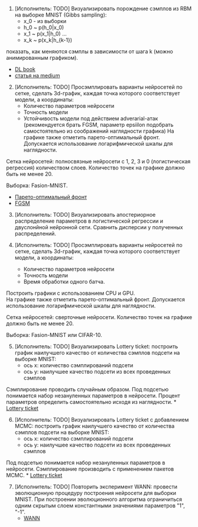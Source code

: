 1. [Исполнитель: TODO] Визуализировать порождение сэмплов из RBM на выборке MNIST (Gibbs sampling):
	* x_0 - из выборки
	* h_0 ~ p(h_0|x_0)
	* x_1 ~ p(x_1|h_0)
	...
	* x_k ~ p(x_k|h_{k-1})
	
показать, как меняются сэмплы в зависимости от шага k (можно анимированным графиком).

* [DL book](https://www.deeplearningbook.org/contents/generative_models.html)
* [статья на medium](https://medium.com/datatype/restricted-boltzmann-machine-a-complete-analysis-part-3-contrastive-divergence-algorithm-3d06bbebb10c)


2. [Исполнитель: TODO] Просэмплировать варианты нейросетей по сетке, сделать 3d-график, каждая точка которого соответствует модели, а координаты:
	- Количество параметров нейросети
	- Точность модели
	- Устойчивость модели под действием adverarial-атак (рекомендуется брать FGSM, параметр epsiilon подобрать самостоятельно из соображений наглядности графика)
На графике также отметить парето-оптимальный фронт. Допускается использование логарифмической шкалы для наглядности.

Сетка нейросетей: полносвязные нейросети с 1, 2, 3 и 0 (логистическая регрессия) количеством слоев. Количество точек на графике должно быть не менее 20.

Выборка: Fasion-MNIST.

* [Парето-оптимальный фронт](https://ru.wikipedia.org/wiki/%D0%9C%D0%BD%D0%BE%D0%B3%D0%BE%D0%BA%D1%80%D0%B8%D1%82%D0%B5%D1%80%D0%B8%D0%B0%D0%BB%D1%8C%D0%BD%D0%B0%D1%8F_%D0%BE%D0%BF%D1%82%D0%B8%D0%BC%D0%B8%D0%B7%D0%B0%D1%86%D0%B8%D1%8F#%D0%9A%D1%80%D0%B8%D1%82%D0%B5%D1%80%D0%B8%D0%B9_%D0%9F%D0%B0%D1%80%D0%B5%D1%82%D0%BE)
* [FGSM](https://pytorch.org/tutorials/beginner/fgsm_tutorial.html#fgsm-attack)


3. [Исполнитель: TODO] Визуализировать апостериорное распределение параметров в логистической регрессии и двуслонйной нейронной сети. Сравнить дисперсии у полученных распределений. 

4. [Исполнитель: TODO] Просэмплировать варианты нейросетей по сетке, сделать 3d-график, каждая точка которого соответствует модели, а координаты:
	- Количество параметров нейросети
	- Точность модели
	- Время обработки одного батча.
	
Построить графики с использованием CPU и GPU. 	
На графике также отметить парето-оптимальный фронт. Допускается использование логарифмической шкалы для наглядности.

Сетка нейросетей: сверточные нейросети. Количество точек на графике должно быть не менее 20.

Выборка: Fasion-MNIST или CIFAR-10.


5. [Исполнитель: TODO] Визуализировать Lottery ticket:  построить график наилучшего качество от количества сэмплов подсети на выборке MNIST:
	* ось x: количество сэмплирований подсети 
	* ось y: наилучшее качество подсети из всех проведенных сэмплов
	
Сэмплирование проводить случайным образом.
Под подсетью понимается набор незануленных параметров в нейросети. Процент параметров определить самостоятельно исходя из наглядности.
	* [Lottery ticket](https://arxiv.org/abs/1905.01067)
	
6. [Исполнитель: TODO] Визуализировать Lottery ticket с добавлением MCMC:  построить график наилучшего качество от количества сэмплов подсети на выборке MNIST:
	* ось x: количество сэмплирований подсети 
	* ось y: наилучшее качество подсети из всех проведенных сэмплов
			
Под подсетью понимается набор незануленных параметров в нейросети. Сэмплирование производить с применением пакетов MCMC.
	* [Lottery ticket](https://arxiv.org/abs/1905.01067)
	
7. [Исполнитель: TODO] Повторить эксперимент WANN: провести эволюционную процедуру построения нейросети для выборки MNIST. При построении эволюционного алгоритма ограничиться одним скрытым слоем константными значениями параметров "1", "-1".
	* [WANN](https://arxiv.org/abs/1906.04358)

